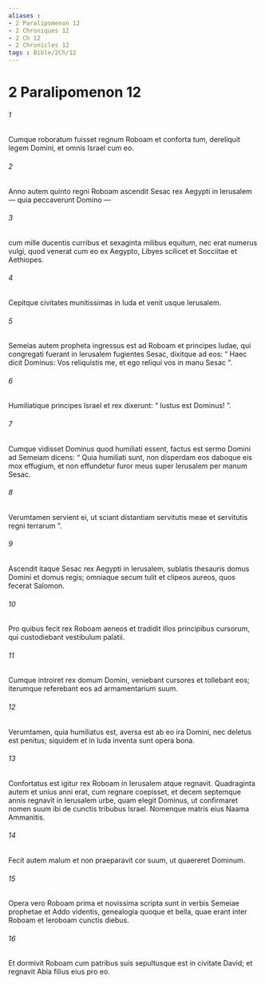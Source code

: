 ```yaml
---
aliases : 
- 2 Paralipomenon 12
- 2 Chroniques 12
- 2 Ch 12
- 2 Chronicles 12
tags : Bible/2Ch/12
---
```


# 2 Paralipomenon 12

###### 1
Cumque roboratum fuisset regnum Roboam et conforta tum, dereliquit legem Domini, et omnis Israel cum eo.
###### 2
Anno autem quinto regni Roboam ascendit Sesac rex Aegypti in Ierusalem — quia peccaverunt Domino — 
###### 3
cum mille ducentis curribus et sexaginta milibus equitum, nec erat numerus vulgi, quod venerat cum eo ex Aegypto, Libyes scilicet et Socciitae et Aethiopes. 
###### 4
Cepitque civitates munitissimas in Iuda et venit usque Ierusalem.
###### 5
Semeias autem propheta ingressus est ad Roboam et principes Iudae, qui congregati fuerant in Ierusalem fugientes Sesac, dixitque ad eos: “ Haec dicit Dominus: Vos reliquistis me, et ego reliqui vos in manu Sesac ”. 
###### 6
Humiliatique principes Israel et rex dixerunt: “ Iustus est Dominus! ”. 
###### 7
Cumque vidisset Dominus quod humiliati essent, factus est sermo Domini ad Semeiam dicens: “ Quia humiliati sunt, non disperdam eos daboque eis mox effugium, et non effundetur furor meus super Ierusalem per manum Sesac. 
###### 8
Verumtamen servient ei, ut sciant distantiam servitutis meae et servitutis regni terrarum ”.
###### 9
Ascendit itaque Sesac rex Aegypti in Ierusalem, sublatis thesauris domus Domini et domus regis; omniaque secum tulit et clipeos aureos, quos fecerat Salomon. 
###### 10
Pro quibus fecit rex Roboam aeneos et tradidit illos principibus cursorum, qui custodiebant vestibulum palatii. 
###### 11
Cumque introiret rex domum Domini, veniebant cursores et tollebant eos; iterumque referebant eos ad armamentarium suum. 
###### 12
Verumtamen, quia humiliatus est, aversa est ab eo ira Domini, nec deletus est penitus; siquidem et in Iuda inventa sunt opera bona.
###### 13
Confortatus est igitur rex Roboam in Ierusalem atque regnavit. Quadraginta autem et unius anni erat, cum regnare coepisset, et decem septemque annis regnavit in Ierusalem urbe, quam elegit Dominus, ut confirmaret nomen suum ibi de cunctis tribubus Israel. Nomenque matris eius Naama Ammanitis. 
###### 14
Fecit autem malum et non praeparavit cor suum, ut quaereret Dominum.
###### 15
Opera vero Roboam prima et novissima scripta sunt in verbis Semeiae prophetae et Addo videntis, genealogia quoque et bella, quae erant inter Roboam et Ieroboam cunctis diebus. 
###### 16
Et dormivit Roboam cum patribus suis sepultusque est in civitate David; et regnavit Abia filius eius pro eo.
